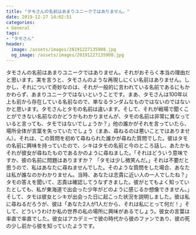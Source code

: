 ```yaml
---
title: "タモさんの名前はあまりユニークではありません。"
date: 2019-12-27 14:02:51
categories:
- General
tags:
- "タモさん"
header:
  image: /assets/images/20191227135908.jpg
  og_image: /assets/images/20191227135908.jpg
---
```


タモさんの名前はあまりユニークではありません。それがおそらく本当の理由だと思います。実を言うと、タモさんのような再現しにくい名前はありません。しかし、それについて奇妙なのは、それが一般的に言われている名前であるにもかかわらず、あまりユニークではないということです。まあ、タモさんは100年以上も前から存在している名前なので、単なるランダムなものではないのではないかと思います。タモさんとタモの名前は違います。そして、それが戦場で聞くことができない名前なのかどうかもわかりませんが、タモの名前は非常に異なっていると言っても、タモではないでしょうか？」他の誰かがそれを言っていたら、場所全体が言葉を失っていたでしょう（まあ、尋ねるのは悪いことではありません）。それは、この質問を初めて尋ねられた誰かが尋ねた質問でした。彼はタモの名前に興味を持っていたので、シキはタモの名前と今のところ話し、あたかもそれが彼女が尋ねたものであるかのように尋ねました。「それはどういう意味ですか、彼の名前に問題はありますか？ 「タモは少し微笑んだ。」それは不要だと思うので、私はあなたに尋ねませんでした。そのような質問をした場合、あなたは私が誰なのかわかりません。当時、あなたは志貴に近い人の一人でしたね？」タモの答えを聞いて、志貴は確認してうなずきました。彼がとてもよく知っていたとしても、私が東海道で出会った少年がどのように感じるか想像できません。」そして、タモは彼女とシキが出会った日に起こった状況を説明しました。彼は私に尋ねるだろうが、彼は「あなた2人が1人だから、それは私にとって何だ！」そして、どういうわけか私の世界の私の場所に興味があるでしょう。彼女の言葉は率直で率直でした。彼女はアカデミーで彼の時代から彼のファンであり、彼の死の少し前から彼を知っていたようです。
